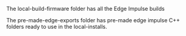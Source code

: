 

The local-build-firmware folder has all the Edge Impulse builds

The pre-made-edge-exports folder has pre-made edge impulse C++ folders ready to use in the local-installs.

